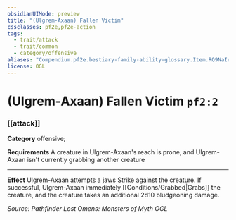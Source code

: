 ```yaml
---
obsidianUIMode: preview
title: "(Ulgrem-Axaan) Fallen Victim"
cssclasses: pf2e,pf2e-action
tags:
  - trait/attack
  - trait/common
  - category/offensive
aliases: "Compendium.pf2e.bestiary-family-ability-glossary.Item.RQ9NaIerG95wkhjl"
license: OGL
---
```

# (Ulgrem-Axaan) Fallen Victim `pf2:2`

### [[attack]]

**Category** offensive; 




**Requirements** A creature in Ulgrem-Axaan's reach is prone, and Ulgrem-Axaan isn't currently grabbing another creature

* * *

**Effect** Ulgrem-Axaan attempts a jaws Strike against the creature. If successful, Ulgrem-Axaan immediately [[Conditions/Grabbed|Grabs]] the creature, and the creature takes an additional 2d10 bludgeoning damage.

*Source: Pathfinder Lost Omens: Monsters of Myth*
*OGL*